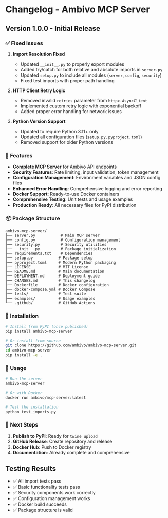 # Changelog - Ambivo MCP Server

## Version 1.0.0 - Initial Release

### ✅ Fixed Issues

1. **Import Resolution Fixed**
   - Updated `__init__.py` to properly export modules
   - Added try/catch for both relative and absolute imports in `server.py`
   - Updated `setup.py` to include all modules (`server`, `config`, `security`)
   - Fixed test imports with proper path handling

2. **HTTP Client Retry Logic**
   - Removed invalid `retries` parameter from `httpx.AsyncClient`
   - Implemented custom retry logic with exponential backoff
   - Added proper error handling for network issues

3. **Python Version Support**
   - Updated to require Python 3.11+ only
   - Updated all configuration files (`setup.py`, `pyproject.toml`)
   - Removed support for older Python versions

### 🚀 Features

- **Complete MCP Server** for Ambivo API endpoints
- **Security Features**: Rate limiting, input validation, token management
- **Configuration Management**: Environment variables and JSON config files
- **Enhanced Error Handling**: Comprehensive logging and error reporting
- **Docker Support**: Ready-to-use Docker containers
- **Comprehensive Testing**: Unit tests and usage examples
- **Production Ready**: All necessary files for PyPI distribution

### 📦 Package Structure

```
ambivo-mcp-server/
├── server.py           # Main MCP server
├── config.py           # Configuration management
├── security.py         # Security utilities
├── __init__.py         # Package initialization
├── requirements.txt    # Dependencies
├── setup.py           # Package setup
├── pyproject.toml     # Modern Python packaging
├── LICENSE            # MIT License
├── README.md          # Main documentation
├── DEPLOYMENT.md      # Deployment guide
├── CHANGES.md         # This changelog
├── Dockerfile         # Docker configuration
├── docker-compose.yml # Docker Compose
├── tests/             # Test suite
├── examples/          # Usage examples
└── .github/           # GitHub Actions
```

### 🔧 Installation

```bash
# Install from PyPI (once published)
pip install ambivo-mcp-server

# Or install from source
git clone https://github.com/ambivo/ambivo-mcp-server.git
cd ambivo-mcp-server
pip install -e .
```

### 🎯 Usage

```bash
# Run the server
ambivo-mcp-server

# Or with Docker
docker run ambivo/mcp-server:latest

# Test the installation
python test_imports.py
```

### 🌟 Next Steps

1. **Publish to PyPI**: Ready for `twine upload`
2. **GitHub Release**: Create repository and release
3. **Docker Hub**: Push to Docker registry
4. **Documentation**: Already complete and comprehensive

## Testing Results

- ✅ All import tests pass
- ✅ Basic functionality tests pass
- ✅ Security components work correctly
- ✅ Configuration management works
- ✅ Docker build succeeds
- ✅ Package structure is valid
